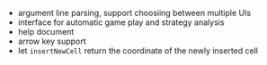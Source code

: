 * argument line parsing, support choosiing between multiple UIs
* interface for automatic game play and strategy analysis
* help document
* arrow key support
* let `insertNewCell` return the coordinate of the newly inserted cell
